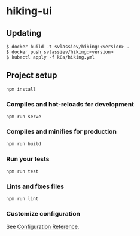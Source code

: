 # hiking-ui

## Updating
```shell script
$ docker build -t svlassiev/hiking:<version> .
$ docker push svlassiev/hiking:<version>
$ kubectl apply -f k8s/hiking.yml
```

## Project setup
```
npm install
```

### Compiles and hot-reloads for development
```
npm run serve
```

### Compiles and minifies for production
```
npm run build
```

### Run your tests
```
npm run test
```

### Lints and fixes files
```
npm run lint
```

### Customize configuration
See [Configuration Reference](https://cli.vuejs.org/config/).
